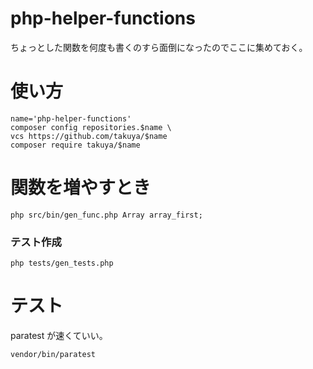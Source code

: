 # php-helper-functions

ちょっとした関数を何度も書くのすら面倒になったのでここに集めておく。

# 使い方

```shell
name='php-helper-functions'
composer config repositories.$name \
vcs https://github.com/takuya/$name  
composer require takuya/$name
```

# 関数を増やすとき

```shell
php src/bin/gen_func.php Array array_first;
```
### テスト作成
```shell
php tests/gen_tests.php
```

# テスト
paratest が速くていい。
```shell
vendor/bin/paratest
```



